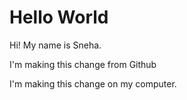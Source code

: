 Hello World
===========

Hi! My name is Sneha.

I'm making this change from Github

I'm making this change on my computer.

